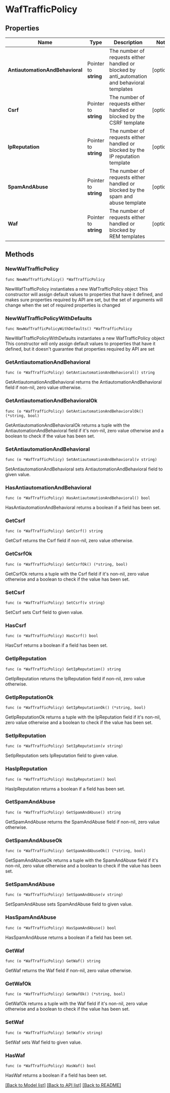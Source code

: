 # WafTrafficPolicy

## Properties

Name | Type | Description | Notes
------------ | ------------- | ------------- | -------------
**AntiautomationAndBehavioral** | Pointer to **string** | The number of requests either handled or blocked by anti_automation and behavioral templates | [optional] 
**Csrf** | Pointer to **string** | The number of requests either handled or blocked by the CSRF template | [optional] 
**IpReputation** | Pointer to **string** | The number of requests either handled or blocked by the IP reputation template | [optional] 
**SpamAndAbuse** | Pointer to **string** | The number of requests either handled or blocked by the spam and abuse template | [optional] 
**Waf** | Pointer to **string** | The number of requests either handled or blocked by REM templates | [optional] 

## Methods

### NewWafTrafficPolicy

`func NewWafTrafficPolicy() *WafTrafficPolicy`

NewWafTrafficPolicy instantiates a new WafTrafficPolicy object
This constructor will assign default values to properties that have it defined,
and makes sure properties required by API are set, but the set of arguments
will change when the set of required properties is changed

### NewWafTrafficPolicyWithDefaults

`func NewWafTrafficPolicyWithDefaults() *WafTrafficPolicy`

NewWafTrafficPolicyWithDefaults instantiates a new WafTrafficPolicy object
This constructor will only assign default values to properties that have it defined,
but it doesn't guarantee that properties required by API are set

### GetAntiautomationAndBehavioral

`func (o *WafTrafficPolicy) GetAntiautomationAndBehavioral() string`

GetAntiautomationAndBehavioral returns the AntiautomationAndBehavioral field if non-nil, zero value otherwise.

### GetAntiautomationAndBehavioralOk

`func (o *WafTrafficPolicy) GetAntiautomationAndBehavioralOk() (*string, bool)`

GetAntiautomationAndBehavioralOk returns a tuple with the AntiautomationAndBehavioral field if it's non-nil, zero value otherwise
and a boolean to check if the value has been set.

### SetAntiautomationAndBehavioral

`func (o *WafTrafficPolicy) SetAntiautomationAndBehavioral(v string)`

SetAntiautomationAndBehavioral sets AntiautomationAndBehavioral field to given value.

### HasAntiautomationAndBehavioral

`func (o *WafTrafficPolicy) HasAntiautomationAndBehavioral() bool`

HasAntiautomationAndBehavioral returns a boolean if a field has been set.

### GetCsrf

`func (o *WafTrafficPolicy) GetCsrf() string`

GetCsrf returns the Csrf field if non-nil, zero value otherwise.

### GetCsrfOk

`func (o *WafTrafficPolicy) GetCsrfOk() (*string, bool)`

GetCsrfOk returns a tuple with the Csrf field if it's non-nil, zero value otherwise
and a boolean to check if the value has been set.

### SetCsrf

`func (o *WafTrafficPolicy) SetCsrf(v string)`

SetCsrf sets Csrf field to given value.

### HasCsrf

`func (o *WafTrafficPolicy) HasCsrf() bool`

HasCsrf returns a boolean if a field has been set.

### GetIpReputation

`func (o *WafTrafficPolicy) GetIpReputation() string`

GetIpReputation returns the IpReputation field if non-nil, zero value otherwise.

### GetIpReputationOk

`func (o *WafTrafficPolicy) GetIpReputationOk() (*string, bool)`

GetIpReputationOk returns a tuple with the IpReputation field if it's non-nil, zero value otherwise
and a boolean to check if the value has been set.

### SetIpReputation

`func (o *WafTrafficPolicy) SetIpReputation(v string)`

SetIpReputation sets IpReputation field to given value.

### HasIpReputation

`func (o *WafTrafficPolicy) HasIpReputation() bool`

HasIpReputation returns a boolean if a field has been set.

### GetSpamAndAbuse

`func (o *WafTrafficPolicy) GetSpamAndAbuse() string`

GetSpamAndAbuse returns the SpamAndAbuse field if non-nil, zero value otherwise.

### GetSpamAndAbuseOk

`func (o *WafTrafficPolicy) GetSpamAndAbuseOk() (*string, bool)`

GetSpamAndAbuseOk returns a tuple with the SpamAndAbuse field if it's non-nil, zero value otherwise
and a boolean to check if the value has been set.

### SetSpamAndAbuse

`func (o *WafTrafficPolicy) SetSpamAndAbuse(v string)`

SetSpamAndAbuse sets SpamAndAbuse field to given value.

### HasSpamAndAbuse

`func (o *WafTrafficPolicy) HasSpamAndAbuse() bool`

HasSpamAndAbuse returns a boolean if a field has been set.

### GetWaf

`func (o *WafTrafficPolicy) GetWaf() string`

GetWaf returns the Waf field if non-nil, zero value otherwise.

### GetWafOk

`func (o *WafTrafficPolicy) GetWafOk() (*string, bool)`

GetWafOk returns a tuple with the Waf field if it's non-nil, zero value otherwise
and a boolean to check if the value has been set.

### SetWaf

`func (o *WafTrafficPolicy) SetWaf(v string)`

SetWaf sets Waf field to given value.

### HasWaf

`func (o *WafTrafficPolicy) HasWaf() bool`

HasWaf returns a boolean if a field has been set.


[[Back to Model list]](../README.md#documentation-for-models) [[Back to API list]](../README.md#documentation-for-api-endpoints) [[Back to README]](../README.md)



